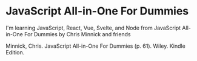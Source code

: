 # JavaScript All-in-One For Dummies

I'm learning JavaScript, React, Vue, Svelte, and Node
from JavaScript All-in-One For Dummies by Chris Minnick and friends

Minnick, Chris. JavaScript All-in-One For Dummies (p. 61). Wiley. Kindle Edition.
